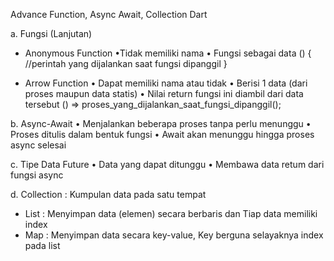 Advance Function, Async Await, Collection Dart

a. Fungsi (Lanjutan)
- Anonymous Function 
•Tidak memiliki nama
• Fungsi sebagai data
() {
    //perintah yang dijalankan saat fungsi dipanggil
}

- Arrow Function
• Dapat memiliki nama atau tidak
• Berisi 1 data (dari proses maupun data statis) 
• Nilai return fungsi ini diambil dari data tersebut
() => proses_yang_dijalankan_saat_fungsi_dipanggil();

b. Async-Await
• Menjalankan beberapa proses tanpa perlu menunggu
• Proses ditulis dalam bentuk fungsi
• Await akan menunggu hingga proses async selesai

c. Tipe Data Future
• Data yang dapat ditunggu
• Membawa data retum dari fungsi async

d. Collection : Kumpulan data pada satu tempat
- List : Menyimpan data (elemen) secara berbaris dan Tiap data memiliki index
- Мар : Menyimpan data secara key-value, Key berguna selayaknya index pada list